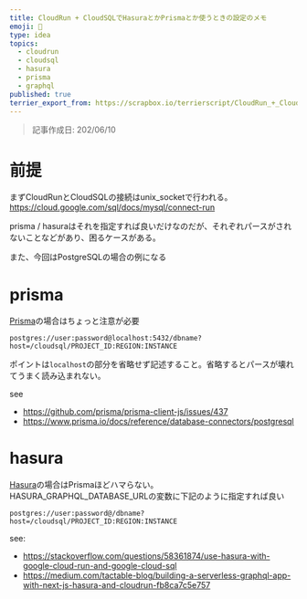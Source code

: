 ```yaml
---
title: CloudRun + CloudSQLでHasuraとかPrismaとか使うときの設定のメモ
emoji: 🎾
type: idea
topics:
  - cloudrun
  - cloudsql
  - hasura
  - prisma
  - graphql
published: true
terrier_export_from: https://scrapbox.io/terrierscript/CloudRun_+_CloudSQL%E3%81%A7Hasura%E3%81%A8%E3%81%8BPrisma%E3%81%A8%E3%81%8B%E4%BD%BF%E3%81%86%E3%81%A8%E3%81%8D%E3%81%AE%E8%A8%AD%E5%AE%9A%E3%81%AE%E3%82%A2%E3%83%AC
---
```


> 記事作成日: 202/06/10

# 前提

まずCloudRunとCloudSQLの接続はunix_socketで行われる。
https://cloud.google.com/sql/docs/mysql/connect-run

prisma / hasuraはそれを指定すれば良いだけなのだが、それぞれパースがされないことなどがあり、困るケースがある。

また、今回はPostgreSQLの場合の例になる

# prisma

[Prisma](https://www.prisma.io/)の場合はちょっと注意が必要

```
postgres://user:password@localhost:5432/dbname?host=/cloudsql/PROJECT_ID:REGION:INSTANCE
```


ポイントは`localhost`の部分を省略せず記述すること。省略するとパースが壊れてうまく読み込まれない。

see
* https://github.com/prisma/prisma-client-js/issues/437
* https://www.prisma.io/docs/reference/database-connectors/postgresql

# hasura

[Hasura](https://hasura.io/)の場合はPrismaほどハマらない。
HASURA_GRAPHQL_DATABASE_URLの変数に下記のように指定すれば良い

```
postgres://user:password@/dbname?host=/cloudsql/PROJECT_ID:REGION:INSTANCE 
```

see:
* https://stackoverflow.com/questions/58361874/use-hasura-with-google-cloud-run-and-google-cloud-sql
* https://medium.com/tactable-blog/building-a-serverless-graphql-app-with-next-js-hasura-and-cloudrun-fb8ca7c5e757

